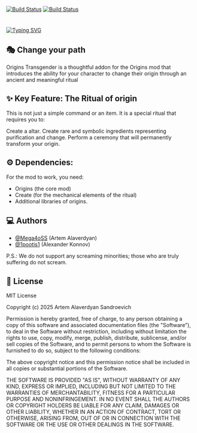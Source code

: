 
[![Build Status](https://img.shields.io/github/forks/Mega4oSS/origins-transgender.svg?style=for-the-badge)](https://github.com/Mega4oSS/origins-transgender) [![Build Status](https://img.shields.io/github/stars/Mega4oSS/origins-transgender.svg?style=for-the-badge)](https://github.com/Mega4oSS/origins-transgender)

# 

[![Typing SVG](https://readme-typing-svg.herokuapp.com?color=%2336BCF7&lines=⭐+Origins+Transgender.&size=30&width=650)](https://git.io/typing-svg)

## 🎭 Change your path

Origins Transgender is a thoughtful addon for the Origins mod that introduces the ability for your character to change their origin through an ancient and meaningful ritual

## ✨ Key Feature: The Ritual of origin
This is not just a simple command or an item. It is a special ritual that requires you to:

Create a altar.
Create rare and symbolic ingredients representing purification and change.
Perform a ceremony that will permanently transform your origin.

## ⚙️ Dependencies:
For the mod to work, you need:

- Origins (the core mod)
- Create (for the mechanical elements of the ritual)
- Additional libraries of origins.


## 💻 Authors

- [@Mega4oSS](https://github.com/Mega4oSS) (Artem Alaverdyan)
- [@1pootis1](https://github.com/1pootis1) (Alexander Konnov)

P.S.: We do not support any screaming minorities; those who are truly suffering do not scream.

## 🔰 License
MIT License

Copyright (c) 2025 Artem Alaverdyan Sandroevich

Permission is hereby granted, free of charge, to any person obtaining a copy
of this software and associated documentation files (the "Software"), to deal
in the Software without restriction, including without limitation the rights
to use, copy, modify, merge, publish, distribute, sublicense, and/or sell
copies of the Software, and to permit persons to whom the Software is
furnished to do so, subject to the following conditions:

The above copyright notice and this permission notice shall be included in all
copies or substantial portions of the Software.

THE SOFTWARE IS PROVIDED "AS IS", WITHOUT WARRANTY OF ANY KIND, EXPRESS OR
IMPLIED, INCLUDING BUT NOT LIMITED TO THE WARRANTIES OF MERCHANTABILITY,
FITNESS FOR A PARTICULAR PURPOSE AND NONINFRINGEMENT. IN NO EVENT SHALL THE
AUTHORS OR COPYRIGHT HOLDERS BE LIABLE FOR ANY CLAIM, DAMAGES OR OTHER
LIABILITY, WHETHER IN AN ACTION OF CONTRACT, TORT OR OTHERWISE, ARISING FROM,
OUT OF OR IN CONNECTION WITH THE SOFTWARE OR THE USE OR OTHER DEALINGS IN THE
SOFTWARE.
